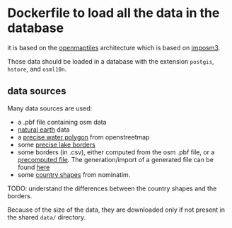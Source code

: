# Dockerfile to load all the data in the database

it is based on the [openmaptiles](https://github.com/openmaptiles) architecture which is based on [imposm3](https://imposm.org).

Those data should be loaded in a database with the extension `postgis`, `hstore`, and `osml10n`.

## data sources
Many data sources are used:

* a .pbf file containing osm data
* [natural earth](http://www.naturalearthdata.com/) data
* a [precise water polygon](http://data.openstreetmapdata.com/water-polygons-split-3857.zip) from openstreetmap
* some [precise lake borders](https://github.com/lukasmartinelli/osm-lakelines/releases/download/v0.9/lake_centerline.geojson)
* some borders (in .csv), either computed from the osm .pbf file, or a [precomputed file](). The generation/import of a generated file can be found [here](https://github.com/openmaptiles/import-osmborder)
* some [country shapes](http://www.nominatim.org/data/country_grid.sql.gz) from nominatim.

TODO: understand the differences between the country shapes and the borders.

Because of the size of the data, they are downloaded only if not present in the shared `data/` directory.
